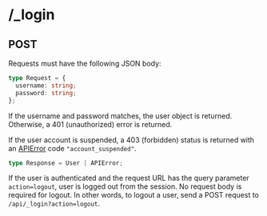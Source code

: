 # /\_login

## POST

Requests must have the following JSON body:

```ts
type Request = {
  username: string;
  password: string;
};
```

If the username and password matches, the user object is returned. Otherwise, a 401 (unauthorized) error is returned.

If the user account is suspended, a 403 (forbidden) status is returned with an [APIError](/errors) code `"account_suspended"`.

```ts
type Response = User | APIError;
```

If the user is authenticated and the request URL has the query parameter `action=logout`, user is logged out from the session. No request body is required for logout. In other words, to logout a user, send a POST request to `/api/_login?action=logout`.
